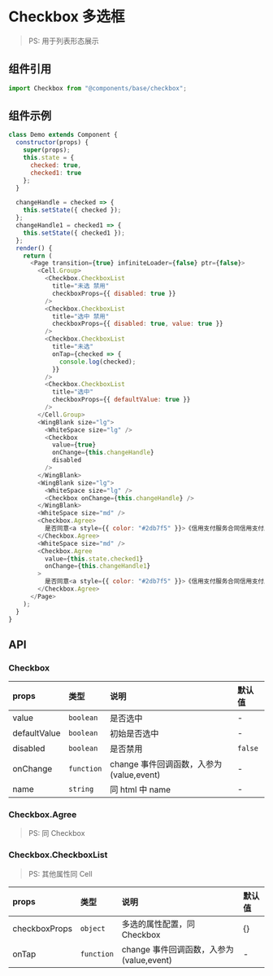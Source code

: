 # Checkbox 多选框

> PS: 用于列表形态展示

## 组件引用

```js
import Checkbox from "@components/base/checkbox";
```

## 组件示例

<!--DemoStart-->

```js
class Demo extends Component {
  constructor(props) {
    super(props);
    this.state = {
      checked: true,
      checked1: true
    };
  }

  changeHandle = checked => {
    this.setState({ checked });
  };
  changeHandle1 = checked1 => {
    this.setState({ checked1 });
  };
  render() {
    return (
      <Page transition={true} infiniteLoader={false} ptr={false}>
        <Cell.Group>
          <Checkbox.CheckboxList
            title="未选 禁用"
            checkboxProps={{ disabled: true }}
          />
          <Checkbox.CheckboxList
            title="选中 禁用"
            checkboxProps={{ disabled: true, value: true }}
          />
          <Checkbox.CheckboxList
            title="未选"
            onTap={checked => {
              console.log(checked);
            }}
          />
          <Checkbox.CheckboxList
            title="选中"
            checkboxProps={{ defaultValue: true }}
          />
        </Cell.Group>
        <WingBlank size="lg">
          <WhiteSpace size="lg" />
          <Checkbox
            value={true}
            onChange={this.changeHandle}
            disabled
          />
        </WingBlank>
        <WingBlank size="lg">
          <WhiteSpace size="lg" />
          <Checkbox onChange={this.changeHandle} />
        </WingBlank>
        <WhiteSpace size="md" />
        <Checkbox.Agree>
          是否同意<a style={{ color: "#2db7f5" }}>《信用支付服务合同信用支付服务合同信用支付服务合同》</a>
        </Checkbox.Agree>
        <WhiteSpace size="md" />
        <Checkbox.Agree
          value={this.state.checked1}
          onChange={this.changeHandle1}
        >
          是否同意<a style={{ color: "#2db7f5" }}>《信用支付服务合同信用支付服务合同信用支付服务合同》</a>
        </Checkbox.Agree>
      </Page>
    );
  }
}
```

<!--End-->

## API

### Checkbox

| props        | 类型       | 说明                                     | 默认值  |
| :----------- | :--------- | :--------------------------------------- | :------ |
| value        | `boolean`  | 是否选中                                 | -       |
| defaultValue | `boolean`  | 初始是否选中                             | -       |
| disabled     | `boolean`  | 是否禁用                                 | `false` |
| onChange     | `function` | change 事件回调函数，入参为(value,event) | -       |
| name         | `string`   | 同 html 中 name                          | -       |

### Checkbox.Agree

> PS: 同 Checkbox

### Checkbox.CheckboxList

> PS: 其他属性同 Cell

| props         | 类型       | 说明                                     | 默认值 |
| :------------ | :--------- | :--------------------------------------- | :----- |
| checkboxProps | `object`   | 多选的属性配置，同 Checkbox              | {}     |
| onTap         | `function` | change 事件回调函数，入参为(value,event) | -      |
